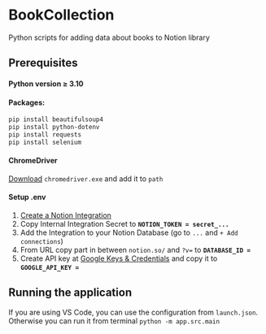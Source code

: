 # BookCollection

Python scripts for adding data about books to Notion library

## Prerequisites

#### Python version ≥ 3.10

#### Packages:
```bash
pip install beautifulsoup4
pip install python-dotenv
pip install requests
pip install selenium
```

#### ChromeDriver
[Download](https://googlechromelabs.github.io/chrome-for-testing/) `chromedriver.exe` and add it to `path`

#### Setup .env
1. [Create a Notion Integration](https://www.notion.so/profile/integrations)
2. Copy Internal Integration Secret to **`NOTION_TOKEN = secret_...`**
3. Add the Integration to your Notion Database (go to `...` and `+ Add connections`)
4. From URL copy part in between `notion.so/` and `?v=` to **`DATABASE_ID = `**
5. Create API key at [Google Keys & Credentials](https://console.cloud.google.com/apis/credentials) and copy it to **`GOOGLE_API_KEY = `**

## Running the application
If you are using VS Code, you can use the configuration from `launch.json`.
Otherwise you can run it from terminal `python -m app.src.main`